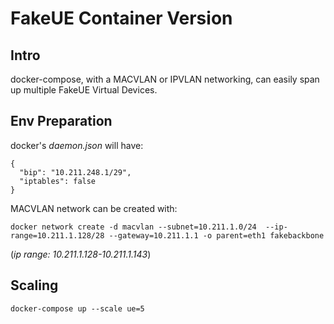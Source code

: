 # FakeUE Container Version

## Intro
docker-compose, with a MACVLAN or IPVLAN networking, can easily span up multiple FakeUE Virtual Devices.

## Env Preparation
docker's *daemon.json* will have:
```
{
  "bip": "10.211.248.1/29",
  "iptables": false
}
```

MACVLAN network can be created with:
```
docker network create -d macvlan --subnet=10.211.1.0/24  --ip-range=10.211.1.128/28 --gateway=10.211.1.1 -o parent=eth1 fakebackbone
```
(*ip range: 10.211.1.128-10.211.1.143*)

## Scaling
```
docker-compose up --scale ue=5
```
